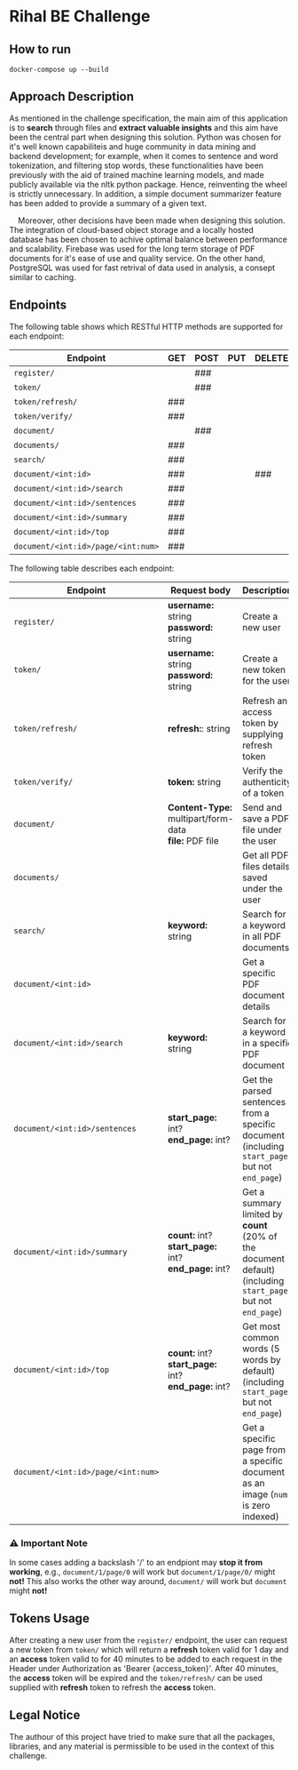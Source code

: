 # Rihal BE Challenge

## How to run

```shell
docker-compose up --build
```

## Approach Description

As mentioned in the challenge specification, the main aim of this application is to **search** through files and **extract valuable insights** and this aim have been the central part when designing this solution. Python was chosen for it's well known capabiliteis and huge community in data mining and backend development; for example, when it comes to sentence and word tokenization, and filtering stop words, these functionalities have been previously with the aid of trained machine learning models, and made publicly available via the nltk python package. Hence, reinventing the wheel is strictly unnecessary. In addition, a simple document summarizer feature has been added to provide a summary of a given text.

&nbsp;&nbsp;&nbsp;&nbsp;Moreover, other decisions have been made when designing this solution. The integration of cloud-based object storage and a locally hosted database has been chosen to achive optimal balance between performance and scalability. Firebase was used for the long term storage of PDF documents for it's ease of use and quality service. On the other hand, PostgreSQL was used for fast retrival of data used in analysis, a consept similar to caching.

## Endpoints

The following table shows which RESTful HTTP methods are supported for each endpoint:

| Endpoint | GET | POST | PUT | DELETE |
| --- | --- | --- | --- | --- |
| `register/` | | ### |
| `token/` | | ### |
| `token/refresh/` | ### |
| `token/verify/` | ### |
| `document/` | | ### |
| `documents/` | ### |
| `search/` | ### |
| `document/<int:id>` | ### | | | ### |
| `document/<int:id>/search` | ### |
| `document/<int:id>/sentences` | ### |
| `document/<int:id>/summary` | ### |
| `document/<int:id>/top` | ### |
| `document/<int:id>/page/<int:num>` | ### |

The following table describes each endpoint:

| Endpoint | Request body | Description |
| --- | --- | --- |
| `register/` | **username:** string <br/> **password:** string | Create a new user |
| `token/` | **username:** string <br/> **password:** string | Create a new token for the user |
| `token/refresh/` | **refresh:**: string  | Refresh an access token by supplying refresh token |
| `token/verify/` | **token:** string | Verify the authenticity of a token |
| `document/` | **Content-Type:** multipart/form-data <br/> **file:** PDF file | Send and save a PDF file under the user |
| `documents/` | | Get all PDF files details saved under the user |
| `search/` | **keyword:** string | Search for a keyword in all PDF documents |
| `document/<int:id>` | | Get a specific PDF document details |
| `document/<int:id>/search` | **keyword:** string | Search for a keyword in a specific PDF document |
| `document/<int:id>/sentences` | **start_page:** int? <br/> **end_page:** int? | Get the parsed sentences from a specific document (including `start_page` but not `end_page`) |
| `document/<int:id>/summary` | **count:** int? <br/> **start_page:** int? <br/> **end_page:** int? | Get a summary limited by **count** (20% of the document default) (including `start_page` but not `end_page`) |
| `document/<int:id>/top` | **count:** int? <br/> **start_page:** int?  <br/> **end_page:** int? | Get most common words (5 words by default) (including `start_page` but not `end_page`) |
| `document/<int:id>/page/<int:num>` | | Get a specific page from a specific document as an image (`num` is zero indexed)|

### ⚠️ Important Note

In some cases adding a backslash '/' to an endpiont may **stop it from working**, e.g., `document/1/page/0` will work but `document/1/page/0/` might **not!** This also works the other way around, `document/` will work but `document` might **not!**

## Tokens Usage

After creating a new user from the `register/` endpoint, the user can request a new token from `token/` which will return a **refresh** token valid for 1 day and an **access** token valid to for 40 minutes to be added to each request in the Header under Authorization as 'Bearer {access_token}'. After 40 minutes, the **access** token will be expired and the `token/refresh/` can be used supplied with **refresh** token to refresh the **access** token.

## Legal Notice

The authour of this project have tried to make sure that all the packages, libraries, and any material is permissible to be used in the context of this challenge.
